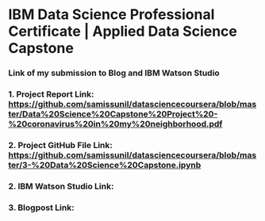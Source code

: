 # IBM Data Science Professional Certificate | Applied Data Science Capstone
### Link of my submission to Blog and IBM Watson Studio
### 1. Project Report Link: https://github.com/samissunil/datasciencecoursera/blob/master/Data%20Science%20Capstone%20Project%20-%20coronavirus%20in%20my%20neighborhood.pdf
### 2. Project GitHub File Link: https://github.com/samissunil/datasciencecoursera/blob/master/3-%20Data%20Science%20Capstone.ipynb
### 2. IBM Watson Studio Link: 
### 3. Blogpost Link: 

